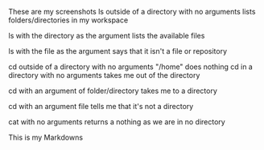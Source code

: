 These are my screenshots 
ls outside of a directory with no arguments lists folders/directories in my workspace

ls with the directory as the argument lists the available files  

ls with the file as the argument says that it isn't a file or repository


cd outside of a directory with no arguments "/home" does nothing 
cd in a directory with no arguments takes me out of the directory 

cd with an argument of folder/directory takes me to a directory

cd with an argument file tells me that it's not a directory 

cat with no arguments returns a nothing as we are in no directory 



This is my Markdowns
